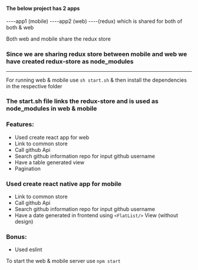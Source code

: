 #### The below project has 2 apps

----app1 (mobile)
----app2 (web)
----(redux) which is shared for both of both & web 

Both web and mobile share the redux store 

### Since we are sharing redux store between mobile and web we have created redux-store as node_modules
------------------------------------------------------------------------------------------------------

For running web & mobile use `sh start.sh` & then install the dependencies in the respective folder

### The start.sh file links the redux-store and is used as node_modules in web & mobile

### Features:

- Used create react app for web
- Link to common store
- Call github Api
- Search github information repo for input github username
- Have a table generated view
- Pagination


### Used create react native app for mobile 
- Link to common store
- Call github Api
- Search github information repo for input github username
- Have a date generated in frontend using `<FlatList/>` View (without design)

### Bonus:
- Used eslint 

To start the web & mobile server use `npm start`





